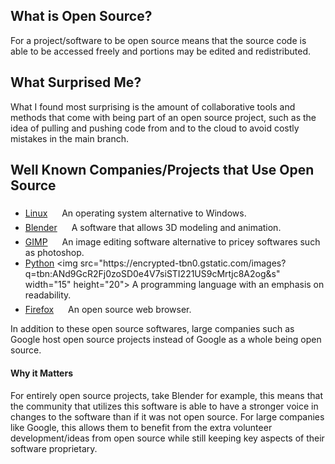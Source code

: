 ## What is Open Source?

For a project/software to be open source means that the source code is able to be accessed freely and portions may be edited and redistributed.

## What Surprised Me?

What I found most surprising is the amount of collaborative tools and methods that come with being part of an open source project, such as the idea of pulling and pushing code from and to the cloud to avoid costly mistakes in the main branch.

## Well Known Companies/Projects that Use Open Source

- [Linux](https://en.wikipedia.org/wiki/Linux)
  <img src="https://encrypted-tbn0.gstatic.com/images?q=tbn:ANd9GcTAx6camOf_G96Zcs2Zj34Yjmy0ysPd-p0oJQ&s" width="15" height="20">
  An operating system alternative to Windows.
- [Blender](https://en.wikipedia.org/wiki/Blender_(software))
  <img src="https://upload.wikimedia.org/wikipedia/commons/thumb/0/0c/Blender_logo_no_text.svg/1200px-Blender_logo_no_text.svg.png" width="15" height="20">
  A software that allows 3D modeling and animation.
- [GIMP](https://en.wikipedia.org/wiki/GIMP)
  <img src="https://upload.wikimedia.org/wikipedia/commons/thumb/6/67/The_GIMP_icon_-_v3.0.svg/1200px-The_GIMP_icon_-_v3.0.svg.png" width="15" height="20">
  An image editing software alternative to pricey softwares such as photoshop.
- [Python](https://en.wikipedia.org/wiki/Python_(programming_language))
  <img src="https://encrypted-tbn0.gstatic.com/images?q=tbn:ANd9GcR2Fj0zoSD0e4V7siSTI221US9cMrtjc8A2og&s" width="15" height="20">
  A programming language with an emphasis on readability.
- [Firefox](https://en.wikipedia.org/wiki/Firefox)
  <img src="https://upload.wikimedia.org/wikipedia/commons/a/a0/Firefox_logo%2C_2019.svg" width="15" height="20">
  An open source web browser.

In addition to these open source softwares, large companies such as Google host open source projects instead of Google as a whole being open source.

#### Why it Matters

For entirely open source projects, take Blender for example, this means that the community that utilizes this software is able to have a stronger voice in changes to the software than if it was not open source. For large companies like Google, this allows them to benefit from the extra volunteer development/ideas from open source while still keeping key aspects of their software proprietary.
